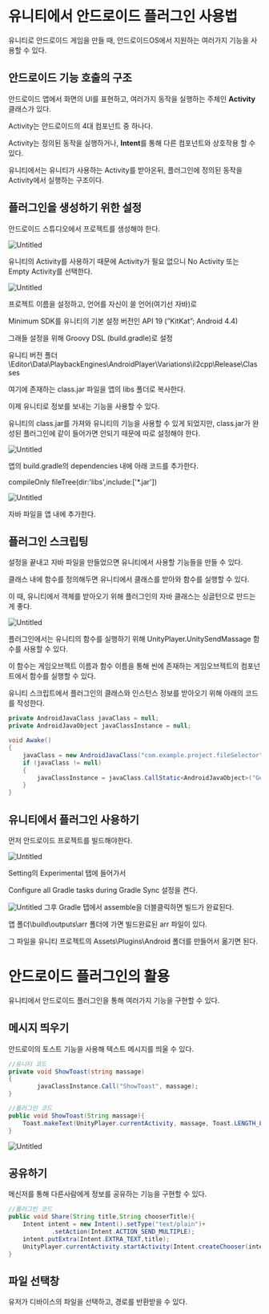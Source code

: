 # 유니티에서 안드로이드 플러그인 사용법

유니티로 안드로이드 게임을 만들 때, 안드로이드OS에서 지원하는 여러가지 기능을 사용할 수 있다.

## 안드로이드 기능 호출의 구조

안드로이드 앱에서 화면의 UI를 표현하고, 여러가지 동작을 실행하는 주체인 **Activity** 클래스가 있다.

Activity는 안드로이드의 4대 컴포넌트 중 하나다.

Activity는 정의된 동작을 실행하거나, **Intent**를 통해 다른 컴포넌트와 상호작용 할 수 있다.

유니티에서는 유니티가 사용하는 Activity를 받아온뒤, 플러그인에 정의된 동작을 Activity에서 실행하는 구조이다.

## 플러그인을 생성하기 위한 설정

안드로이드 스튜디오에서 프로젝트를 생성해야 한다.

![Untitled](createProject.png)

유니티의 Activity를 사용하기 때문에 Activity가 필요 없으니 No Activity 또는 Empty Activity를 선택한다.

![Untitled](projectSetting.png)

프로젝트 이름을 설정하고, 언어를 자신이 쓸 언어(여기선 자바)로

Minimum SDK를 유니티의 기본 설정 버전인 API 19 (”KitKat”; Android 4.4)

그래들 설정을 위해 Groovy DSL (build.gradle)로 설정

유니티 버전 폴더\Editor\Data\PlaybackEngines\AndroidPlayer\Variations\il2cpp\Release\Classes

여기에 존재하는 class.jar 파일을 앱의 libs 폴더로 복사한다.

이제 유니티로 정보를 보내는 기능을 사용할 수 있다.

유니티의 class.jar를 가져와 유니티의 기능을 사용할 수 있게 되었지만, class.jar가 완성된 플러그인에 같이 들어가면 안되기 때문에 따로 설정해야 한다.

![Untitled](buildGradle.png)

앱의 build.gradle의 dependencies 내에 아래 코드를 추가한다.

compileOnly fileTree(dir:'libs',include:['*.jar'])

![Untitled](createJava.png)

자바 파일을 앱 내에 추가한다.

## 플러그인 스크립팅

설정을 끝내고 자바 파일을 만들었으면 유니티에서 사용할 기능들을 만들 수 있다.

클래스 내에 함수를 정의해두면 유니티에서 클래스를 받아와 함수를 실행할 수 있다.

이 때, 유니티에서 객체를 받아오기 위해 플러그인의 자바 클래스는 싱글턴으로 만드는게 좋다.

![Untitled](unitySend.png)

플러그인에서는 유니티의 함수를 실행하기 위해 UnityPlayer.UnitySendMassage 함수를 사용할 수 있다.

이 함수는 게임오브젝트 이름과 함수 이름을 통해 씬에 존재하는 게임오브젝트의 컴포넌트에서 함수를 실행할 수 있다.

유니티 스크립트에서 플러그인의 클래스와 인스턴스 정보를 받아오기 위해 아래의 코드를 작성한다.

```csharp
private AndroidJavaClass javaClass = null;
private AndroidJavaObject javaClassInstance = null;

void Awake()
{
    javaClass = new AndroidJavaClass("com.example.project.fileSelector");
    if (javaClass != null)
    {
        javaClassInstance = javaClass.CallStatic<AndroidJavaObject>("GetInstance");
    }
}
```

## 유니티에서 플러그인 사용하기

먼저 안드로이드 프로젝트를 빌드해야한다.

![Untitled](assembleSetting.png)

Setting의 Experimental 탭에 들어가서

Configure all Gradle tasks during Gradle Sync 설정을 켠다.

![Untitled](assemble.png)
그후 Gradle 탭에서 assemble을 더블클릭하면 빌드가 완료된다. 

앱 폴더\build\outputs\arr 폴더에 가면 빌드완료된 arr 파일이 있다.

그 파일을 유니티 프로젝트의 Assets\Plugins\Android 폴더를 만들어서 옮기면 된다.

# 안드로이드 플러그인의 활용

유니티에서 안드로이드 플러그인을 통해 여러가지 기능을 구현할 수 있다.

## 메시지 띄우기

안드로이의 토스트 기능을 사용해 텍스트 메시지를 띄울 수 있다.

```csharp
//유니티 코드
private void ShowToast(string massage)
{
		javaClassInstance.Call("ShowToast", massage);
}
```

```java
//플러그인 코드
public void ShowToast(String massage){
    Toast.makeText(UnityPlayer.currentActivity, massage, Toast.LENGTH_LONG).show();
}
```

![Untitled](toast.jpeg)

## 공유하기

메신저를 통해 다른사람에게 정보를 공유하는 기능을 구현할 수 있다.

```java
//플러그인 코드
public void Share(String title,String chooserTitle){
    Intent intent = new Intent().setType("text/plain")+
            .setAction(Intent.ACTION_SEND_MULTIPLE);
    intent.putExtra(Intent.EXTRA_TEXT,title);
    UnityPlayer.currentActivity.startActivity(Intent.createChooser(intent, chooserTitle));
}
```

## 파일 선택창

유저가 디바이스의 파일을 선택하고, 경로를 반환받을 수 있다.